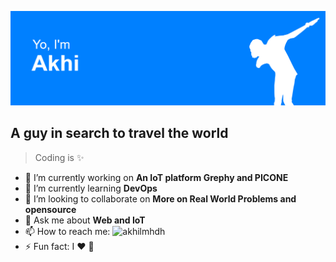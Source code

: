 ![Profile Pic](https://github.com/akhilmhdh/akhilmhdh/blob/master/media/profile.png)
## A guy in search to travel the world
> Coding is :sparkles:

- 🔭 I’m currently working on **An IoT platform Grephy and PICONE**
- 🌱 I’m currently learning **DevOps**
- 👯 I’m looking to collaborate on **More on Real World Problems and opensource**
- 💬 Ask me about **Web and IoT**
- 📫 How to reach me: ![akhilmhdh](https://www.linkedin.com/in/akhilmhdh/)
- ⚡ Fun fact: I :heart: :dog:
